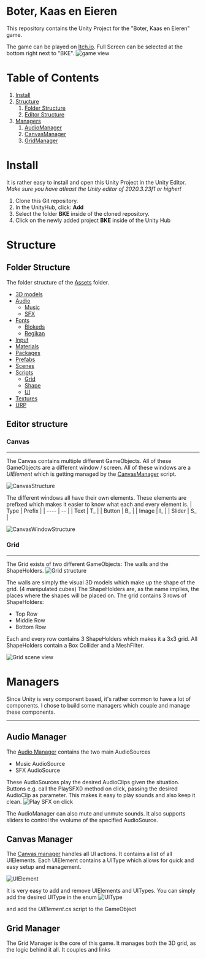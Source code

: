 # Boter, Kaas en Eieren
This repository contains the Unity Project for the "Boter, Kaas en Eieren" game.

The game can be played on [Itch.io](https://stefanstegeman.itch.io/boter-kaas-eieren). Full Screen can be selected at the bottom right next to "BKE".
![game view](ReadMeAssets/GameView.png)

# Table of Contents
1. [Install](#install)
2. [Structure](#structure)
    1. [Folder Structure](#folder-structure)
    2. [Editor Structure](#editor-structure)
3. [Managers](#managers)
    1. [AudioManager](#audio-manager)
    2. [CanvasManager](#canvas-manager)
    3. [GridManager](#grid-manager)

# Install #
It is rather easy to install and open this Unity Project in the Unity Editor.
*Make sure you have atleast the Unity editor of 2020.3.23f1 or higher!*
1. Clone this Git repository.
2. In the UnityHub, click: **Add**
3. Select the folder **BKE** inside of the cloned repository.
4. Click on the newly added project **BKE** inside of the Unity Hub

# Structure #
## Folder Structure ##
The folder structure of the [Assets](https://github.com/StefanStegeman/BKE/tree/main/BKE/Assets) folder.

- [3D models](https://github.com/StefanStegeman/BKE/tree/main/BKE/Assets/3D%20Models)
- [Audio](https://github.com/StefanStegeman/BKE/tree/main/BKE/Assets/Audio)
    - [Music](https://github.com/StefanStegeman/BKE/tree/main/BKE/Assets/Audio/Music)
    - [SFX](https://github.com/StefanStegeman/BKE/tree/main/BKE/Assets/Audio/SFX)
- [Fonts](https://github.com/StefanStegeman/BKE/tree/main/BKE/Assets/Fonts)
    - [Blokeds](https://github.com/StefanStegeman/BKE/tree/main/BKE/Assets/Fonts/Blokeds)
    - [Regikan](https://github.com/StefanStegeman/BKE/tree/main/BKE/Assets/Fonts/Regikan)
- [Input](https://github.com/StefanStegeman/BKE/tree/main/BKE/Assets/Input)
- [Materials](https://github.com/StefanStegeman/BKE/tree/main/BKE/Assets/Materials)
- [Packages](https://github.com/StefanStegeman/BKE/tree/main/BKE/Assets/Packages)
- [Prefabs](https://github.com/StefanStegeman/BKE/tree/main/BKE/Assets/Prefabs)
- [Scenes](https://github.com/StefanStegeman/BKE/tree/main/BKE/Assets/Scenes)
- [Scripts](https://github.com/StefanStegeman/BKE/tree/main/BKE/Assets/Scripts/)
    - [Grid](https://github.com/StefanStegeman/BKE/tree/main/BKE/Assets/Scripts/Grid)
    - [Shape](https://github.com/StefanStegeman/BKE/tree/main/BKE/Assets/Scripts/Shape)
    - [UI](https://github.com/StefanStegeman/BKE/tree/main/BKE/Assets/Scripts/UI)
- [Textures](https://github.com/StefanStegeman/BKE/tree/main/BKE/Assets/Textures)
- [URP](https://github.com/StefanStegeman/BKE/tree/main/BKE/Assets/URP)

## Editor structure ##
### **Canvas** ###
---
The Canvas contains multiple different GameObjects. All of these GameObjects are a different window / screen.
All of these windows are a *UIElement* which is getting managed by the [CanvasManager](#canvas-manager) script.

![CanvasStructure](ReadMeAssets\CanvasStructure.png)

The different windows all have their own elements. These elements are prefixed which makes it easier to know what each and every element is.
| Type | Prefix |
| ---- | -- |
| Text | T_ |
| Button | B_ |
| Image | I_ |
| Slider | S_ |

![CanvasWindowStructure](ReadMeAssets\CanvasWindowStructure.png)
### **Grid** ###
---
The Grid exists of two different GameObjects: The walls and the ShapeHolders.
![Grid structure](ReadMeAssets\GridStructure.png)

The walls are simply the visual 3D models which make up the shape of the grid. (4 manipulated cubes)
The ShapeHolders are, as the name implies, the places where the shapes will be placed on. The grid contains 3 rows of ShapeHolders: 
- Top Row
- Middle Row
- Bottom Row

Each and every row contains 3 ShapeHolders which makes it a 3x3 grid. All ShapeHolders contain a Box Collider and a MeshFilter.

![Grid scene view](ReadMeAssets\GridSceneView.png)
# Managers #
Since Unity is very component based, it's rather common to have a lot of components. I chose to build some managers which couple and manage these components.

---
## Audio Manager ##
The [Audio Manager](https://github.com/StefanStegeman/BKE/blob/main/BKE/Assets/Scripts/AudioManager.cs) contains the two main AudioSources
- Music AudioSource
- SFX AudioSource

These AudioSources play the desired AudioClips given the situation.
Buttons e.g. call the PlaySFX() method on click, passing the desired AudioClip as parameter. This makes it easy to play sounds and also keep it clean.
![Play SFX on click](ReadMeAssets\ButtonPlaySFX.png)

The AudioManager can also mute and unmute sounds. It also supports sliders to control the vvolume of the specified AudioSource.

## Canvas Manager ##
The [Canvas manager](https://github.com/StefanStegeman/BKE/blob/main/BKE/Assets/Scripts/UI/CanvasManager.cs) handles all UI actions. It contains a list of all UIElements. Each UIElement contains a UIType which allows for quick and easy setup and management.

![UIElement](ReadMeAssets\UIElement.png)

It is very easy to add and remove UIElements and UITypes. You can simply add the desired UIType in the enum
![UIType](ReadMeAssets\UIType.png)

and add the *UIElement.cs* script to the GameObject
## Grid Manager ##
The Grid Manager is the core of this game. It manages both the 3D grid, as the logic behind it all. It couples and links 